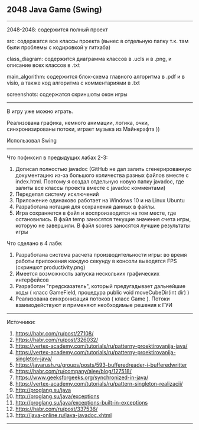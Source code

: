 2048 Java Game (Swing)
----------------------

***********************************************************************************************************************
2048-2048: содержится полный проект

src: содержатся все классы проекта (вынес в отдельную папку т.к. там были проблемы с кодировкой у гитхаба)

class_diagram: содержится диаграмма классов в .ucls и в .png, и описание всех классов в .txt

main_algorithm: содержится блок-схема главного алгоритма в .pdf и в visio, а также код алгоритма с комментариями в .txt

screenshots: содержатся скриншоты окон игры
***********************************************************************************************************************

В игру уже можно играть.

Реализована графика, немного анимации, логика, очки, синхронизированы потоки, играет музыка из Майнкрафта ))

Использовал Swing

***********************************************************************************************************************

Что пофиксил в предыдущих лабах 2-3:
1. Дописал полностью javadoc (GitHub не дал залить сгенерированную документацию из-за большого количества
разных файлов вместе с index.html. Поэтому я создал отдельную новую папку javadoc, где залиты все классы
проекта вместе с javadoc комментами)
2. Переделал систему исключений
3. Приложение одинаково работает на Windows 10 и на Linux Ubuntu
4. Разработана нотация для сохранения данных в файлы.
5. Игра сохраняется в файл и воспроизводится на том месте, где остановились.
В файл temp заносятся текущие значения счета игры, которую не завершили.
В файл scores заносятся лучшие результаты игры

Что сделано в 4 лабе:
1. Разработана система расчета производительности игры:
во время работы приложения каждую секунду в консоли выводятся FPS (скриншот productivity.png)
2. Имеется возможность запуска нескольких графических интерфейсов
3. Разработан "предсказатель", который предугадывает дальнейшие ходы 
( класс GameField, процедура public void moveCubeDir(int dir) )
4. Реализована синхронизация потоков ( класс Game ). 
Потоки взаимодействуют и применяют необходимые решения к ГУИ

***********************************************************************************************************************
Источники:
1. https://habr.com/ru/post/27108/
2. https://habr.com/ru/post/326032/
3. https://vertex-academy.com/tutorials/ru/patterny-proektirovanija-java/
4. https://vertex-academy.com/tutorials/ru/patterny-proektirovanija-singleton-java/
5. https://javarush.ru/groups/posts/593-bufferedreader-i-bufferedwritter
6. https://habr.com/ru/company/alee/blog/127518/
7. https://www.geeksforgeeks.org/synchronized-in-java/
8. https://vertex-academy.com/tutorials/ru/pattern-singleton-realizacii/
9. http://proglang.su/java
10. http://proglang.su/java/exceptions
11. http://proglang.su/java/exceptions-built-in-exceptions
12. https://habr.com/ru/post/337536/
13. http://java-online.ru/java-javadoc.xhtml
***********************************************************************************************************************
